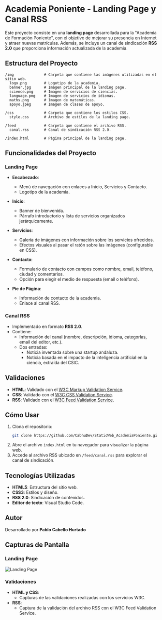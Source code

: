# Academia Poniente - Landing Page y Canal RSS

Este proyecto consiste en una **landing page** desarrollada para la "Academia de Formación Poniente", con el objetivo de mejorar su presencia en Internet y atraer nuevas matrículas. Además, se incluye un canal de sindicación **RSS 2.0** que proporciona información actualizada de la academia.

## Estructura del Proyecto

```
/img              # Carpeta que contiene las imágenes utilizadas en el sitio web.
  logo.png        # Logotipo de la academia.
  banner.jpg      # Imagen principal de la landing page.
  science.png     # Imagen de servicios de ciencias.
  language.png    # Imagen de servicios de idiomas.
  maths.png       # Imagen de matemáticas.
  apoyo.jpeg      # Imagen de clases de apoyo.

/css              # Carpeta que contiene los estilos CSS.
  style.css       # Archivo de estilos de la landing page.

/feed             # Carpeta que contiene el archivo RSS.
  canal.rss       # Canal de sindicación RSS 2.0.

/index.html       # Página principal de la landing page.
```

## Funcionalidades del Proyecto

### Landing Page
- **Encabezado**:
  - Menú de navegación con enlaces a Inicio, Servicios y Contacto.
  - Logotipo de la academia.
  
- **Inicio**:
  - Banner de bienvenida.
  - Párrafo introductorio y lista de servicios organizados jerárquicamente.

- **Servicios**:
  - Galería de imágenes con información sobre los servicios ofrecidos.
  - Efectos visuales al pasar el ratón sobre las imágenes (configurable en CSS).

- **Contacto**:
  - Formulario de contacto con campos como nombre, email, teléfono, ciudad y comentarios.
  - Opción para elegir el medio de respuesta (email o teléfono).

- **Pie de Página**:
  - Información de contacto de la academia.
  - Enlace al canal RSS.

### Canal RSS
- Implementado en formato **RSS 2.0**.
- Contiene:
  - Información del canal (nombre, descripción, idioma, categorías, email del editor, etc.).
  - Dos entradas:
    - Noticia inventada sobre una startup andaluza.
    - Noticia basada en el impacto de la inteligencia artificial en la ciencia, extraída del CSIC.

## Validaciones
- **HTML**: Validado con el [W3C Markup Validation Service](https://validator.w3.org/).
- **CSS**: Validado con el [W3C CSS Validation Service](https://jigsaw.w3.org/css-validator/).
- **RSS**: Validado con el [W3C Feed Validation Service](https://validator.w3.org/feed/).

## Cómo Usar
1. Clona el repositorio:
   ```bash
   git clone https://github.com/CabhuDev/StaticWeb_AcademiaPoniente.git
   ```
2. Abre el archivo `index.html` en tu navegador para visualizar la página web.
3. Accede al archivo RSS ubicado en `/feed/canal.rss` para explorar el canal de sindicación.

## Tecnologías Utilizadas
- **HTML5**: Estructura del sitio web.
- **CSS3**: Estilos y diseño.
- **RSS 2.0**: Sindicación de contenidos.
- **Editor de texto**: Visual Studio Code.

## Autor
Desarrollado por **Pablo Cabello Hurtado** 

## Capturas de Pantalla
### Landing Page
![Landing Page](img/banner.jpg)

### Validaciones
- **HTML y CSS**:
  - Capturas de las validaciones realizadas con los servicios W3C.
- **RSS**:
  - Captura de la validación del archivo RSS con el W3C Feed Validation Service.


